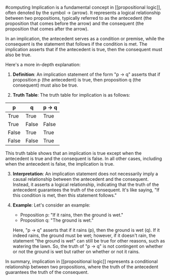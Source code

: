 #computing 
Implication is a fundamental concept in [[propositional logic]], often denoted by the symbol → (arrow). It represents a logical relationship between two propositions, typically referred to as the antecedent (the proposition that comes before the arrow) and the consequent (the proposition that comes after the arrow).

In an implication, the antecedent serves as a condition or premise, while the consequent is the statement that follows if the condition is met. The implication asserts that if the antecedent is true, then the consequent must also be true.

Here's a more in-depth explanation:

1. **Definition**: An implication statement of the form "p → q" asserts that if proposition p (the antecedent) is true, then proposition q (the consequent) must also be true.

2. **Truth Table**: The truth table for implication is as follows:

| p     | q     | p → q |
|-------|-------|-------|
| True  | True  | True  |
| True  | False | False |
| False | True  | True  |
| False | False | True  |

This truth table shows that an implication is true except when the antecedent is true and the consequent is false. In all other cases, including when the antecedent is false, the implication is true.

3. **Interpretation**: An implication statement does not necessarily imply a causal relationship between the antecedent and the consequent. Instead, it asserts a logical relationship, indicating that the truth of the antecedent guarantees the truth of the consequent. It's like saying, "If this condition is met, then this statement follows."

4. **Example**: Let's consider an example:

   - Proposition p: "If it rains, then the ground is wet."
   - Proposition q: "The ground is wet."
   
   Here, "p → q" asserts that if it rains (p), then the ground is wet (q). If it indeed rains, the ground must be wet; however, if it doesn't rain, the statement "the ground is wet" can still be true for other reasons, such as watering the lawn. So, the truth of "p → q" is not contingent on whether or not the ground is wet but rather on whether or not it rains.

In summary, implication in [[propositional logic]] represents a conditional relationship between two propositions, where the truth of the antecedent guarantees the truth of the consequent.